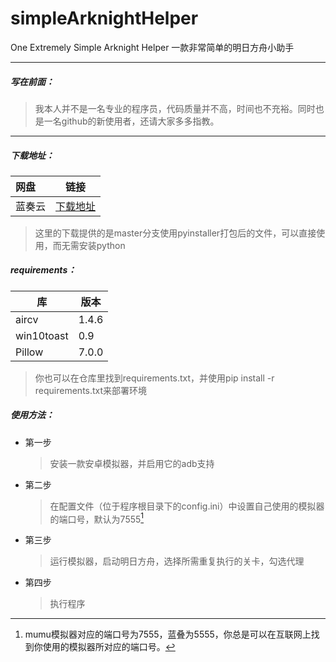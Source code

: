 # simpleArknightHelper
One Extremely Simple Arknight Helper	一款非常简单的明日方舟小助手

______

##### 写在前面：

> 我本人并不是一名专业的程序员，代码质量并不高，时间也不充裕。同时也是一名github的新使用者，还请大家多多指教。

____

##### 下载地址：

| 网盘   | 链接                                          |
| :----- | --------------------------------------------- |
| 蓝奏云 | [下载地址](https://www.lanzous.com/b0d1w6v7g) |

> 这里的下载提供的是master分支使用pyinstaller打包后的文件，可以直接使用，而无需安装python

##### requirements：

| 库         | 版本  |
| ---------- | ----- |
| aircv      | 1.4.6 |
| win10toast | 0.9   |
| Pillow     | 7.0.0 |

> 你也可以在仓库里找到requirements.txt，并使用pip install -r requirements.txt来部署环境

##### 使用方法：

* 第一步

  > 安装一款安卓模拟器，并启用它的adb支持

* 第二步

  > 在配置文件（位于程序根目录下的config.ini）中设置自己使用的模拟器的端口号，默认为7555[^mumu]

* 第三步

  > 运行模拟器，启动明日方舟，选择所需重复执行的关卡，勾选代理

* 第四步

  > 执行程序

[^mumu]:mumu模拟器对应的端口号为7555，蓝叠为5555，你总是可以在互联网上找到你使用的模拟器所对应的端口号。